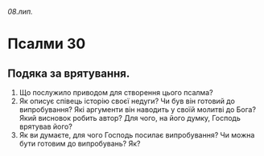 
_08.лип._

# Псалми 30

## Подяка за врятування.
1. Що послужило приводом для створення цього псалма?
2. Як описує співець історію своєї недуги? Чи був він готовий до випробування? Які аргументи він наводить у своїй молитві до Бога? Який висновок робить автор? Для чого, на його думку, Господь врятував його?
3. Як ви думаєте, для чого Господь посилає випробування? Чи можна бути готовим до випробувань? Як?
